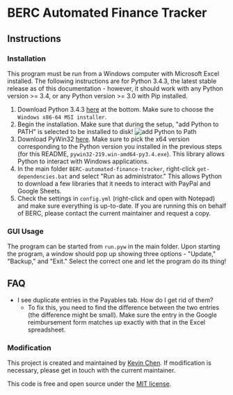 BERC Automated Finance Tracker
==============================

## Instructions

### Installation

This program must be run from a Windows computer with Microsoft Excel 
installed. The following instructions are for Python 3.4.3, the latest stable
release as of this documentation - however, it should work with any Python
version >= 3.4, or any Python version >= 3.0 with Pip installed.

1. Download Python 3.4.3 [here](https://www.python.org/downloads/release/python-343/) at the bottom. Make sure to choose the `Windows x86-64 MSI installer`.
2. Begin the installation. Make sure that during the setup, "add Python to PATH" is selected to be installed to disk!
![add Python to Path](http://i.imgur.com/m4zyF7v.png)
3. Download PyWin32 [here](http://sourceforge.net/projects/pywin32/files/pywin32/Build%20219/). Make sure to pick the x64 version corresponding to the Python version you installed in the previous steps (for this README, `pywin32-219.win-amd64-py3.4.exe`). This library allows Python to interact with Windows applications.
4. In the main folder `BERC-automated-finance-tracker`, right-click `get-dependencies.bat` and select "Run as administrator." This allows Python to download a few libraries that it needs to interact with PayPal and Google Sheets.
5. Check the settings in `config.yml` (right-click and open with Notepad) and make sure everything is up-to-date. If you are running this on behalf of BERC, please contact the current maintainer and request a copy.

### GUI Usage

The program can be started from `run.pyw` in the main folder. Upon starting the program, a window should pop up showing three options - "Update," "Backup," and "Exit." Select the correct one and let the program do its thing!


## FAQ

* I see duplicate entries in the Payables tab. How do I get rid of them?
    * To fix this, you need to find the difference between the two entries (the difference might be small). Make sure the entry in the Google reimbursement form matches up exactly with that in the Excel spreadsheet.

### Modification

This project is created and maintained by [Kevin Chen](https://github.com/kvchen). If modification is necessary, please get in touch with the current maintainer.

This code is free and open source under the [MIT license](https://raw.githubusercontent.com/kvchen/BERC-automated-finance-tracker/master/LICENSE).


